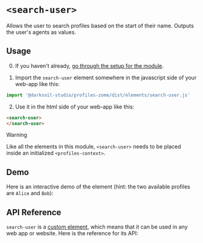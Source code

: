 # `<search-user>`

Allows the user to search profiles based on the start of their name. Outputs the user's agents as values.

## Usage

0. If you haven't already, [go through the setup for the module](/setup).

1. Import the `search-user` element somewhere in the javascript side of your web-app like this:

```js
import '@darksoil-studio/profiles-zome/dist/elements/search-user.js'
```

2. Use it in the html side of your web-app like this:

```html
<search-user>
</search-user>
```

> [!WARNING]
> Like all the elements in this module, `<search-user>` needs to be placed inside an initialized `<profiles-context>`.

## Demo

Here is an interactive demo of the element (hint: the two available profiles are `Alice` and `Bob`):

<element-demo>
</element-demo>

<script setup>
import { onMounted } from 'vue'
import {
  ProfilesZomeMock,
  demoProfiles,
} from "../../ui/src/mocks.ts";
import { ProfilesStore } from "../../ui/src/profiles-store.ts";
import { ProfilesClient } from "../../ui/src/profiles-client.ts";
import { decodeHashFromBase64, encodeHashToBase64 } from '@holochain/client';
import { render } from 'lit';
import { html, unsafeStatic } from "lit/static-html.js";

onMounted(async () => {
  // Elements need to be imported on the client side, not the SSR side
  // Reference: https://vitepress.dev/guide/ssr-compat#importing-in-mounted-hook
  await import('@api-viewer/docs/lib/api-docs.js');
  await import('@api-viewer/demo/lib/api-demo.js');
  await import('../../ui/src/elements/profiles-context.ts');
  await import('../../ui/src/elements/search-user.ts');

  const profiles = await demoProfiles();
  const mock = new ProfilesZomeMock(profiles, Array.from(profiles.keys())[0]);
  const client = new ProfilesClient(mock, "lobby");
  const store = new ProfilesStore(client);
    
  render(html`
    <profiles-context .store=${store}>
      <api-demo src="custom-elements.json" only="search-user" exclude-knobs="profilesProvider">
        <template data-element="search-user" data-target="host">
          <search-user style="height: 250px; width: 500px; display: flex">
          </search-user>
        </template>
      </api-demo>
    </profiles-context>`,
    document.querySelector('element-demo')
  );
});

</script>

## API Reference

`search-user` is a [custom element](https://web.dev/articles/custom-elements-v1), which means that it can be used in any web app or website. Here is the reference for its API:

<api-docs src="custom-elements.json" only="search-user">
</api-docs>
